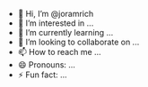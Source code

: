- 👋 Hi, I’m @joramrich
- 👀 I’m interested in ...
- 🌱 I’m currently learning ...
- 💞️ I’m looking to collaborate on ...
- 📫 How to reach me ...
- 😄 Pronouns: ...
- ⚡ Fun fact: ...

<!---
joramrich/joramrich is a ✨ special ✨ repository because its `README.md` (this file) appears on your GitHub profile.
You can click the Preview link to take a look at your changes.
--->
